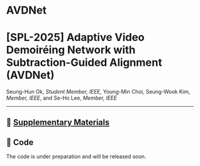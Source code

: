 # AVDNet
# **[SPL-2025] Adaptive Video Demoiréing Network with Subtraction-Guided Alignment (AVDNet)**

Seung-Hun Ok, *Student Member, IEEE*, Young-Min Choi, Seung-Wook Kim, *Member, IEEE*, and Se-Ho Lee, *Member, IEEE*

---

## 📄 [Supplementary Materials](./supplementary/supplementary.pdf)

## 🔗 Code
The code is under preparation and will be released soon.
